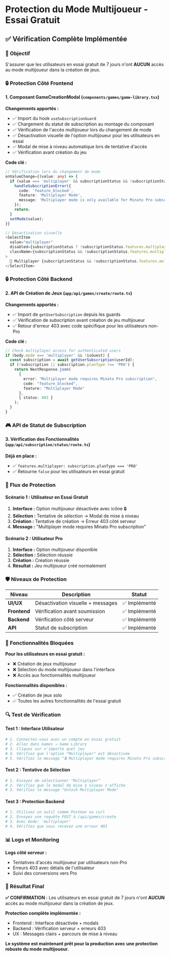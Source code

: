 # Protection du Mode Multijoueur - Essai Gratuit

## ✅ Vérification Complète Implémentée

### 🎯 Objectif
S'assurer que les utilisateurs en essai gratuit de 7 jours n'ont **AUCUN** accès au mode multijoueur dans la création de jeux.

### 🔒 Protection Côté Frontend

#### 1. **Composant GameCreationModal** (`components/games/game-library.tsx`)

**Changements apportés :**
- ✅ Import du hook `useSubscriptionGuard`
- ✅ Chargement du statut de subscription au montage du composant
- ✅ Vérification de l'accès multijoueur lors du changement de mode
- ✅ Désactivation visuelle de l'option multijoueur pour les utilisateurs en essai
- ✅ Modal de mise à niveau automatique lors de tentative d'accès
- ✅ Vérification avant création du jeu

**Code clé :**
```typescript
// Vérification lors du changement de mode
onValueChange={(value: any) => {
  if (value === 'multiplayer' && subscriptionStatus && !subscriptionStatus.features.multiplayer) {
    handleSubscriptionError({
      code: 'feature_blocked',
      feature: 'Multiplayer Mode',
      message: 'Multiplayer mode is only available for Minato Pro subscribers'
    });
    return;
  }
  setMode(value);
}}

// Désactivation visuelle
<SelectItem 
  value="multiplayer" 
  disabled={subscriptionStatus ? !subscriptionStatus.features.multiplayer : false}
  className={subscriptionStatus && !subscriptionStatus.features.multiplayer ? 'opacity-50 cursor-not-allowed' : ''}
>
  👫 Multiplayer {subscriptionStatus && !subscriptionStatus.features.multiplayer && '🔒 (Pro Only)'}
</SelectItem>
```

### 🔒 Protection Côté Backend

#### 2. **API de Création de Jeux** (`app/api/games/create/route.ts`)

**Changements apportés :**
- ✅ Import de `getUserSubscription` depuis les guards
- ✅ Vérification de subscription avant création de jeu multijoueur
- ✅ Retour d'erreur 403 avec code spécifique pour les utilisateurs non-Pro

**Code clé :**
```typescript
// Check multiplayer access for authenticated users
if (body.mode === 'multiplayer' && !isGuest) {
  const subscription = await getUserSubscription(userId);
  if (!subscription || subscription.planType !== 'PRO') {
    return NextResponse.json(
      { 
        error: "Multiplayer mode requires Minato Pro subscription",
        code: "feature_blocked",
        feature: "Multiplayer Mode"
      },
      { status: 403 }
    );
  }
}
```

### 🎮 API de Statut de Subscription

#### 3. **Vérification des Fonctionnalités** (`app/api/subscription/status/route.ts`)

**Déjà en place :**
- ✅ `features.multiplayer: subscription.planType === 'PRO'`
- ✅ Retourne `false` pour les utilisateurs en essai gratuit

### 🔄 Flux de Protection

#### **Scénario 1 : Utilisateur en Essai Gratuit**
1. **Interface :** Option multijoueur désactivée avec icône 🔒
2. **Sélection :** Tentative de sélection → Modal de mise à niveau
3. **Création :** Tentative de création → Erreur 403 côté serveur
4. **Message :** "Multiplayer mode requires Minato Pro subscription"

#### **Scénario 2 : Utilisateur Pro**
1. **Interface :** Option multijoueur disponible
2. **Sélection :** Sélection réussie
3. **Création :** Création réussie
4. **Résultat :** Jeu multijoueur créé normalement

### 🛡️ Niveaux de Protection

| Niveau | Description | Statut |
|--------|-------------|--------|
| **UI/UX** | Désactivation visuelle + messages | ✅ Implémenté |
| **Frontend** | Vérification avant soumission | ✅ Implémenté |
| **Backend** | Vérification côté serveur | ✅ Implémenté |
| **API** | Statut de subscription | ✅ Implémenté |

### 🎯 Fonctionnalités Bloquées

**Pour les utilisateurs en essai gratuit :**
- ❌ Création de jeux multijoueur
- ❌ Sélection du mode multijoueur dans l'interface
- ❌ Accès aux fonctionnalités multijoueur

**Fonctionnalités disponibles :**
- ✅ Création de jeux solo
- ✅ Toutes les autres fonctionnalités de l'essai gratuit

### 🔍 Test de Vérification

#### **Test 1 : Interface Utilisateur**
```bash
# 1. Connectez-vous avec un compte en essai gratuit
# 2. Allez dans Games → Game Library
# 3. Cliquez sur n'importe quel jeu
# 4. Vérifiez que l'option "Multiplayer" est désactivée
# 5. Vérifiez le message "🔒 Multiplayer mode requires Minato Pro subscription"
```

#### **Test 2 : Tentative de Sélection**
```bash
# 1. Essayez de sélectionner "Multiplayer"
# 2. Vérifiez que le modal de mise à niveau s'affiche
# 3. Vérifiez le message "Unlock Multiplayer Mode"
```

#### **Test 3 : Protection Backend**
```bash
# 1. Utilisez un outil comme Postman ou curl
# 2. Envoyez une requête POST à /api/games/create
# 3. Avec mode: 'multiplayer'
# 4. Vérifiez que vous recevez une erreur 403
```

### 📊 Logs et Monitoring

**Logs côté serveur :**
- Tentatives d'accès multijoueur par utilisateurs non-Pro
- Erreurs 403 avec détails de l'utilisateur
- Suivi des conversions vers Pro

### 🎉 Résultat Final

**✅ CONFIRMATION :** Les utilisateurs en essai gratuit de 7 jours n'ont **AUCUN** accès au mode multijoueur dans la création de jeux.

**Protection complète implémentée :**
- Frontend : Interface désactivée + modals
- Backend : Vérification serveur + erreurs 403
- UX : Messages clairs + parcours de mise à niveau

**Le système est maintenant prêt pour la production avec une protection robuste du mode multijoueur.** 